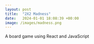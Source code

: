 ```yaml
---
layout: post
title:  "2X2 Madness"
date:   2024-01-01 18:08:39 +00:00
image: /images/madness.png
---
```

A board game using React and JavaScript